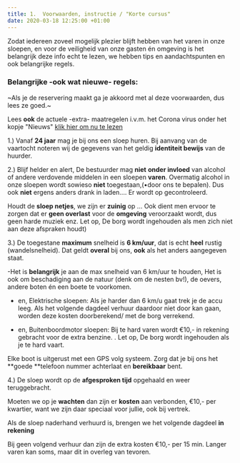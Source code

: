 ```yaml
---
title: 1.  Voorwaarden, instructie / "Korte cursus"
date: 2020-03-18 12:25:00 +01:00
---
```


Zodat iedereen zoveel mogelijk plezier blijft hebben van het varen in onze sloepen, en voor de veiligheid van onze gasten én omgeving is het belangrijk deze info echt te lezen, we hebben tips en aandachtspunten en ook belangrijke regels.

### Belangrijke -ook wat nieuwe- regels:

~Als je de reservering maakt ga je akkoord met al deze voorwaarden, dus lees ze goed.~

Lees **ook** de actuele -extra- maatregelen i.v.m. het Corona virus onder het kopje "Nieuws" [klik hier om nu te lezen](http://descheepsjongens.nl/news) 

1.) Vanaf **24 jaar** mag je bij ons een sloep huren.
Bij aanvang van de vaartocht noteren wij de gegevens van het geldig **identiteit bewijs** van de huurder.

2.) Blijf helder en alert, De bestuurder mag **niet** **onder invloed** van alcohol of andere verdovende middelen in een sloepen **varen**. Overmatig alcohol in onze sloepen wordt sowieso **niet** toegestaan,(•door ons te bepalen). Dus ook **niet** ergens anders drank in laden.... Er wordt op gecontroleerd.

Houdt de **sloep netjes**, we zijn er **zuinig** op … Ook dient men ervoor te zorgen dat er **geen overlast** voor de **omgeving** veroorzaakt wordt, dus geen harde muziek enz.
Let op, De borg wordt ingehouden als men zich niet aan deze afspraken houdt)

3.) De toegestane **maximum** snelheid is **6 km/uur**, dat is echt **heel** rustig (wandelsnelheid).
Dat geldt **overal** bij ons, **ook** als het anders aangegeven staat.

-Het is **belangrijk** je aan de max snelheid van 6 km/uur te houden, Het is ook om beschadiging aan de natuur (denk om de nesten bv!), de oevers, andere boten én een boete te voorkomen.

* en, Elektrische sloepen:  Als je harder dan 6 km/u gaat trek je de accu leeg.
Als het volgende dagdeel verhuur daardoor niet door kan gaan, worden deze kosten doorberekend/ met de borg verrekend.

* en, Buitenboordmotor sloepen:  Bij te hard varen wordt €10,- in rekening gebracht voor de extra benzine.
. Let op, De borg wordt ingehouden als je te hard vaart.

Elke boot is uitgerust met een GPS volg systeem. Zorg dat je bij ons het **goede **telefoon nummer achterlaat en **bereikbaar** bent.

4.) De sloep wordt op de **afgesproken tijd** opgehaald en weer teruggebracht.

Moeten we op je **wachten** dan zijn er **kosten** aan verbonden, €10,- per kwartier, want we zijn daar speciaal voor jullie, ook bij vertrek.

Als de sloep naderhand verhuurd is, brengen we het volgende dagdeel **in rekening** 

Bij geen volgend verhuur dan zijn de extra kosten €10,- per 15 min.
Langer varen kan soms, maar dit in overleg van tevoren.